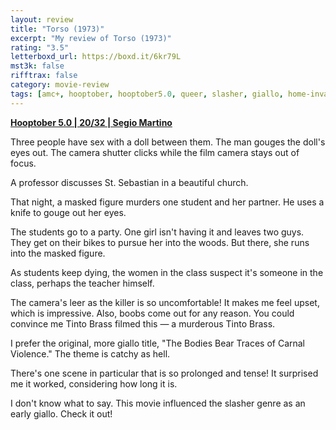 ```yaml
---
layout: review
title: "Torso (1973)"
excerpt: "My review of Torso (1973)"
rating: "3.5"
letterboxd_url: https://boxd.it/6kr79L
mst3k: false
rifftrax: false
category: movie-review
tags: [amc+, hooptober, hooptober5.0, queer, slasher, giallo, home-invasion]
---
```


<b><a href="https://boxd.it/pRFMi/detail" target="_blank" rel="noopener">Hooptober 5.0 | 20/32 | Segio Martino</a></b>

Three people have sex with a doll between them. The man gouges the doll's eyes out. The camera shutter clicks while the film camera stays out of focus.

A professor discusses St. Sebastian in a beautiful church.

That night, a masked figure murders one student and her partner. He uses a knife to gouge out her eyes.

The students go to a party. One girl isn't having it and leaves two guys. They get on their bikes to pursue her into the woods. But there, she runs into the masked figure.

As students keep dying, the women in the class suspect it's someone in the class, perhaps the teacher himself.

The camera's leer as the killer is so uncomfortable! It makes me feel upset, which is impressive. Also, boobs come out for any reason. You could convince me Tinto Brass filmed this — a murderous Tinto Brass.

I prefer the original, more giallo title, "The Bodies Bear Traces of Carnal Violence." The theme is catchy as hell.

There's one scene in particular that is so prolonged and tense! It surprised me it worked, considering how long it is.

I don't know what to say. This movie influenced the slasher genre as an early giallo. Check it out!
